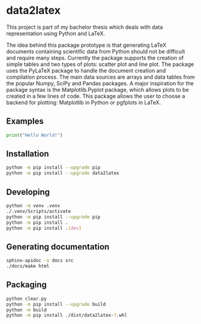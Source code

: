 # data2latex

This project is part of my bachelor thesis which deals with data representation using Python and LaTeX.

The idea behind this package prototype is that generating LaTeX documents containing scientific data from Python should not be difficult and require many steps. Currently the package supports the creation of simple tables and two types of plots: scatter plot and line plot. The package uses the PyLaTeX package to handle the document creation and compilation process. The main data sources are arrays and data tables from the popular Numpy, SciPy and Pandas packages. A major inspiration for the package syntax is the Matplotlib.Pyplot package, which allows plots to be created in a few lines of code. This package allows the user to choose a backend for plotting: Matplotlib in Python or pgfplots in LaTeX.

## Examples

```python
print("Hello World!")
```

## Installation

```bash
python -m pip install --upgrade pip
python -m pip install --upgrade data2latex
```

## Developing

```bash
python -m venv .venv
./.venv/Scripts/activate
python -m pip install --upgrade pip
python -m pip install .
python -m pip install .[dev]
```

## Generating documentation

```bash
sphinx-apidoc -o docs src
./docs/make html
```

## Packaging

```bash
python clear.py
python -m pip install --upgrade build
python -m build
python -m pip install ./dist/data2latex-?.whl
```